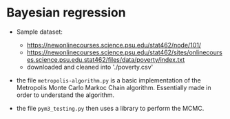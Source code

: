 # Bayesian regression

* Sample dataset:
	* https://newonlinecourses.science.psu.edu/stat462/node/101/
	* https://newonlinecourses.science.psu.edu/stat462/sites/onlinecourses.science.psu.edu.stat462/files/data/poverty/index.txt
	* downloaded and cleaned into './poverty.csv'

* the file `metropolis-algorithm.py` is a basic implementation of the Metropolis Monte Carlo Markoc Chain algorithm. Essentially made in order to understand the algorithm.

* the file `pym3_testing.py` then uses a library to perform the MCMC.
